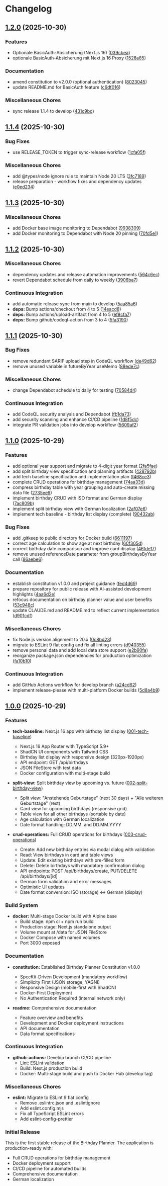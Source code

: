 # Changelog

## [1.2.0](https://github.com/BrinkhaT/birthday-planner/compare/1.1.4...1.2.0) (2025-10-30)


### Features

* Optionale BasicAuth-Absicherung (Next.js 16) ([039cbea](https://github.com/BrinkhaT/birthday-planner/commit/039cbea5545660ccf3b08a4f27730fad2b1635e0))
* optionale BasicAuth-Absicherung mit Next.js 16 Proxy ([1528a85](https://github.com/BrinkhaT/birthday-planner/commit/1528a85b1dfcf8ac6e868416eb4e0a7889af83dc))


### Documentation

* amend constitution to v2.0.0 (optional authentication) ([8023045](https://github.com/BrinkhaT/birthday-planner/commit/8023045f2de173c09bd9efa7848f2087ad08dc06))
* update README.md for BasicAuth feature ([c6df016](https://github.com/BrinkhaT/birthday-planner/commit/c6df016916bd16973e7c1d72b5d2ef5e14917bff))


### Miscellaneous Chores

* sync release 1.1.4 to develop ([431c9bd](https://github.com/BrinkhaT/birthday-planner/commit/431c9bd2151dc4f66b4737e414d890715bbf51db))

## [1.1.4](https://github.com/BrinkhaT/birthday-planner/compare/1.1.3...1.1.4) (2025-10-30)


### Bug Fixes

* use RELEASE_TOKEN to trigger sync-release workflow ([1cfa05f](https://github.com/BrinkhaT/birthday-planner/commit/1cfa05f3d81f5c49de72b75c2f8a1bb477b348b6))


### Miscellaneous Chores

* add @types/node ignore rule to maintain Node 20 LTS ([3fc7189](https://github.com/BrinkhaT/birthday-planner/commit/3fc7189a6271631c57fe7e78c0091e89247a72d4))
* release preparation - workflow fixes and dependency updates ([e0ed234](https://github.com/BrinkhaT/birthday-planner/commit/e0ed234f3b502655bbceeba04ca07737ed866256))

## [1.1.3](https://github.com/BrinkhaT/birthday-planner/compare/1.1.2...1.1.3) (2025-10-30)


### Miscellaneous Chores

* add Docker base image monitoring to Dependabot ([9938309](https://github.com/BrinkhaT/birthday-planner/commit/9938309bf1b0d57667f385b1fe1018eb06a68f87))
* add Docker monitoring to Dependabot with Node 20 pinning ([70fd5e1](https://github.com/BrinkhaT/birthday-planner/commit/70fd5e17730d6d3eac5fa1bddfd1dd1628e7bb5e))

## [1.1.2](https://github.com/BrinkhaT/birthday-planner/compare/1.1.1...1.1.2) (2025-10-30)


### Miscellaneous Chores

* dependency updates and release automation improvements ([564c6ec](https://github.com/BrinkhaT/birthday-planner/commit/564c6ec00c78ea2c93dd38d2018f5905ce180bd5))
* revert Dependabot schedule from daily to weekly ([3906ba7](https://github.com/BrinkhaT/birthday-planner/commit/3906ba7a752f79681f991adbcec902895d9bdac1))


### Continuous Integration

* add automatic release sync from main to develop ([5aa85a6](https://github.com/BrinkhaT/birthday-planner/commit/5aa85a65ccf35ffa9d5be09eba118cfa5dd86b02))
* **deps:** Bump actions/checkout from 4 to 5 ([14eacd8](https://github.com/BrinkhaT/birthday-planner/commit/14eacd89a25326f3eab8b4fa8a317f0be781cf71))
* **deps:** Bump actions/upload-artifact from 4 to 5 ([ef8cfa7](https://github.com/BrinkhaT/birthday-planner/commit/ef8cfa730fdde27cecc3be9edcbb9990d772a43b))
* **deps:** Bump github/codeql-action from 3 to 4 ([5fa3190](https://github.com/BrinkhaT/birthday-planner/commit/5fa3190cf2bd4d982ee4188b5236723f7211fb27))

## [1.1.1](https://github.com/BrinkhaT/birthday-planner/compare/1.1.0...1.1.1) (2025-10-30)


### Bug Fixes

* remove redundant SARIF upload step in CodeQL workflow ([de49d62](https://github.com/BrinkhaT/birthday-planner/commit/de49d625b3fe05b09ae851a1b2303afb6f442e9e))
* remove unused variable in futureByYear useMemo ([88ede7c](https://github.com/BrinkhaT/birthday-planner/commit/88ede7cc3aeac23afe1f294e7ff5aa494280d605))


### Miscellaneous Chores

* change Dependabot schedule to daily for testing ([70584d4](https://github.com/BrinkhaT/birthday-planner/commit/70584d47aee4a4dc992c3f7198e141c416423939))


### Continuous Integration

* add CodeQL security analysis and Dependabot ([fb1da73](https://github.com/BrinkhaT/birthday-planner/commit/fb1da73db48fc0fcd124d084497cc384a8aae296))
* add security scanning and enhance CI/CD pipeline ([1d8f5dc](https://github.com/BrinkhaT/birthday-planner/commit/1d8f5dc3a4982f06b46f3e5d6515c291a586c505))
* integrate PR validation jobs into develop workflow ([5609af2](https://github.com/BrinkhaT/birthday-planner/commit/5609af2bdb44489f831fe171884d26853bfa440a))

## [1.1.0](https://github.com/BrinkhaT/birthday-planner/compare/1.0.0...1.1.0) (2025-10-29)


### Features

* add optional year support and migrate to 4-digit year format ([2fa5fae](https://github.com/BrinkhaT/birthday-planner/commit/2fa5fae63b2ac3977abcd605217c5fa863e699ff))
* add split birthday view specification and planning artifacts ([428792b](https://github.com/BrinkhaT/birthday-planner/commit/428792b18bb2bcf490cfc7aebdf409ae18df84c8))
* add tech baseline specification and implementation plan ([f468ce3](https://github.com/BrinkhaT/birthday-planner/commit/f468ce365fdc661f095f90a547c104e6dd14b0de))
* complete CRUD operations for birthday management ([74aa33d](https://github.com/BrinkhaT/birthday-planner/commit/74aa33dab323bbd46345567eb29ccc4f9d01032e))
* compress birthday table with year grouping and auto-create missing data file ([2735ee9](https://github.com/BrinkhaT/birthday-planner/commit/2735ee96c37856a3ae6ae132520737982cd1fd8c))
* implement birthday CRUD with ISO format and German display ([7ac809b](https://github.com/BrinkhaT/birthday-planner/commit/7ac809bfec1641a0b976770781582eb46efc600d))
* implement split birthday view with German localization ([2af07e6](https://github.com/BrinkhaT/birthday-planner/commit/2af07e6b97682753adfd8c6e523ecaea2546d4b6))
* implement tech baseline - birthday list display (complete) ([90432ab](https://github.com/BrinkhaT/birthday-planner/commit/90432ab57aa7bb09cc911855750a94f548ed02d9))


### Bug Fixes

* add .gitkeep to public directory for Docker build ([6611197](https://github.com/BrinkhaT/birthday-planner/commit/66111977daac91832a398912cfefd898efa60352))
* correct age calculation to show age at next birthday ([60f305d](https://github.com/BrinkhaT/birthday-planner/commit/60f305d51bc3490af0f9fd2b071a0b121e67d808))
* correct birthday date comparison and improve card display ([46fde17](https://github.com/BrinkhaT/birthday-planner/commit/46fde17ffc1f1d203ad12590b656e0c6c4d178b4))
* remove unused referenceDate parameter from groupBirthdaysByYear call ([86aebe6](https://github.com/BrinkhaT/birthday-planner/commit/86aebe6c1f0bf1ef00a21d4bed184aa899045968))


### Documentation

* establish constitution v1.0.0 and project guidance ([fed4d69](https://github.com/BrinkhaT/birthday-planner/commit/fed4d69e2e8686368a202734e73ae3c71ea17ded))
* prepare repository for public release with AI-assisted development highlights ([4aa6d2e](https://github.com/BrinkhaT/birthday-planner/commit/4aa6d2e3462394968d5c6fee7edf56c06d65e832))
* refocus documentation on birthday planner value and user benefits ([53c948c](https://github.com/BrinkhaT/birthday-planner/commit/53c948c5672e4af85de9fd1fe565981ed7e78a08))
* update CLAUDE.md and README.md to reflect current implementation ([d901cdf](https://github.com/BrinkhaT/birthday-planner/commit/d901cdf25ad7f4cfd93f76290efeb0dad85f54bd))


### Miscellaneous Chores

* fix Node.js version alignment to 20.x ([0c8bd23](https://github.com/BrinkhaT/birthday-planner/commit/0c8bd233249057a8bd4c1d1064c6f5a130fc759f))
* migrate to ESLint 9 flat config and fix all linting errors ([d940355](https://github.com/BrinkhaT/birthday-planner/commit/d940355056b6f4f4ed1fc32c20b75adf988c5534))
* remove personal data and add local data store support ([e2b90fa](https://github.com/BrinkhaT/birthday-planner/commit/e2b90fac15a2e79c7f636717a2981c0013f8306d))
* reorganize package.json dependencies for production optimization ([fa10b10](https://github.com/BrinkhaT/birthday-planner/commit/fa10b109d2c16ff69ab5d1caab6248e4ad218716))


### Continuous Integration

* add GitHub Actions workflow for develop branch ([a24cd62](https://github.com/BrinkhaT/birthday-planner/commit/a24cd6257f8aa92ef6acf3870363b5889c70609c))
* implement release-please with multi-platform Docker builds ([5d8a4b9](https://github.com/BrinkhaT/birthday-planner/commit/5d8a4b9b2cd8508ec96541c704e9e003b3180ad9))

## [1.0.0](https://github.com/brinkhat/birthday-planner-speckit/compare/v0.0.0...v1.0.0) (2025-10-29)

### Features

* **tech-baseline:** Next.js 16 app with birthday list display ([001-tech-baseline](specs/001-tech-baseline))
  - Next.js 16 App Router with TypeScript 5.9+
  - ShadCN UI components with Tailwind CSS
  - Birthday list display with responsive design (320px-1920px)
  - API endpoint: GET /api/birthdays
  - JSON FileStore with test data
  - Docker configuration with multi-stage build

* **split-view:** Split birthday view by upcoming vs. future ([002-split-birthday-view](specs/002-split-birthday-view))
  - Split view: "Anstehende Geburtstage" (next 30 days) + "Alle weiteren Geburtstage" (rest)
  - Card view for upcoming birthdays (responsive grid)
  - Table view for all other birthdays (sortable by date)
  - Age calculation with German localization
  - Date format handling: DD.MM. and DD.MM.YYYY

* **crud-operations:** Full CRUD operations for birthdays ([003-crud-operations](specs/003-crud-operations))
  - Create: Add new birthday entries via modal dialog with validation
  - Read: View birthdays in card and table views
  - Update: Edit existing birthdays with pre-filled form
  - Delete: Delete birthdays with mandatory confirmation dialog
  - API endpoints: POST /api/birthdays/create, PUT/DELETE /api/birthdays/[id]
  - German form validation and error messages
  - Optimistic UI updates
  - Date format conversion: ISO (storage) ↔ German (display)

### Build System

* **docker:** Multi-stage Docker build with Alpine base
  - Build stage: npm ci + npm run build
  - Production stage: Next.js standalone output
  - Volume mount at /data for JSON FileStore
  - Docker Compose with named volumes
  - Port 3000 exposed

### Documentation

* **constitution:** Established Birthday Planner Constitution v1.0.0
  - SpecKit-Driven Development (mandatory workflow)
  - Simplicity First (JSON storage, YAGNI)
  - Responsive Design (mobile-first with ShadCN)
  - Docker-First Deployment
  - No Authentication Required (internal network only)

* **readme:** Comprehensive documentation
  - Feature overview and benefits
  - Development and Docker deployment instructions
  - API documentation
  - Data format specifications

### Continuous Integration

* **github-actions:** Develop branch CI/CD pipeline
  - Lint: ESLint validation
  - Build: Next.js production build
  - Docker: Multi-stage build and push to Docker Hub (develop tag)

### Miscellaneous Chores

* **eslint:** Migrate to ESLint 9 flat config
  - Remove .eslintrc.json and .eslintignore
  - Add eslint.config.mjs
  - Fix all TypeScript ESLint errors
  - Add eslint-config-prettier

### Initial Release

This is the first stable release of the Birthday Planner. The application is production-ready with:
- Full CRUD operations for birthday management
- Docker deployment support
- CI/CD pipeline for automated builds
- Comprehensive documentation
- German localization
